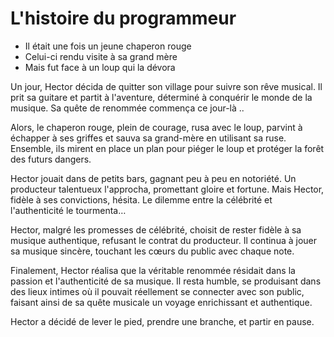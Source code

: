 # L'histoire du programmeur

- Il était une fois un jeune chaperon rouge
- Celui-ci rendu visite à sa grand mère
- Mais fut face à un loup qui la dévora


Un jour, Hector décida de quitter son village pour suivre son rêve musical. Il prit sa guitare et partit à l'aventure, déterminé à conquérir le monde de la musique. Sa quête de renommée commença ce jour-là ..

Alors, le chaperon rouge, plein de courage, rusa avec le loup, parvint à échapper à ses griffes et sauva sa grand-mère en utilisant sa ruse. Ensemble, ils mirent en place un plan pour piéger le loup et protéger la forêt des futurs dangers.

Hector jouait dans de petits bars, gagnant peu à peu en notoriété. Un producteur talentueux l'approcha, promettant gloire et fortune. Mais Hector, fidèle à ses convictions, hésita. Le dilemme entre la célébrité et l'authenticité le tourmenta…

Hector, malgré les promesses de célébrité, choisit de rester fidèle à sa musique authentique, refusant le contrat du producteur. Il continua à jouer sa musique sincère, touchant les cœurs du public avec chaque note.

Finalement, Hector réalisa que la véritable renommée résidait dans la passion et l'authenticité de sa musique. Il resta humble, se produisant dans des lieux intimes où il pouvait réellement se connecter avec son public, faisant ainsi de sa quête musicale un voyage enrichissant et authentique.

Hector a décidé de lever le pied,
prendre une branche,
et partir en pause.